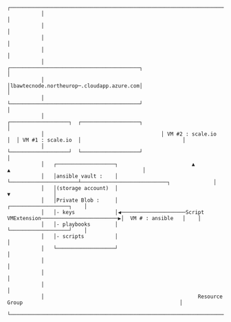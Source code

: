                ┌───────────────────────────────────────────────────────────────────────────────────────────────────────────────────┐
               │                                                                                                                   │
               │                                                                                                                   │
               │                                                                                                                   │
               │                                                                                                                   │
               │                                      ┌──────────────────────────────────────────┐                                 │
               │                                      │lbawtecnode.northeurop─.cloudapp.azure.com│                                 │
               │                                      └──────────────────────────────────────────┘                                 │
               │                                      ┌───────────────────┐  ┌───────────────────┐                                 │
               │                                      │ VM #2 : scale.io  │  │ VM #1 : scale.io  │                                 │
               │                                      └───────────────────┘  └───────────────────┘                                 │
               │   ┌───────────────────┐                        ▲                      ▲                                           │
               │   │ansible vault :    │                        └──────────────────────┴────────────────────────────┐              │
               │   │(storage account)  │                                                                            ▼              │
               │   │Private Blob :     │                                                                  ┌───────────────────┐    │
               │   │- keys             │◀─────────────────────Script VMExtension─────────────────────────▶│  VM # : ansible   │    │
               │   │- playbooks        │                                                                  └───────────────────┘    │
               │   │- scripts          │                                                                                           │
               │   └───────────────────┘                                                                                           │
               │                                                                                                                   │
               │                                                                                                                   │
               │                                                                                                                   │
               │                                                  Resource Group                                                   │
               └───────────────────────────────────────────────────────────────────────────────────────────────────────────────────┘